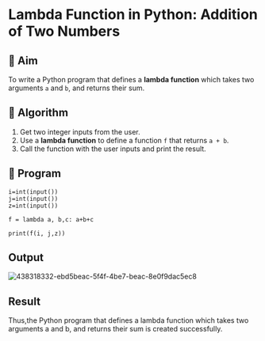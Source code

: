 # Lambda Function in Python: Addition of Two Numbers

## 🎯 Aim
To write a Python program that defines a **lambda function** which takes two arguments `a` and `b`, and returns their sum.

## 🧠 Algorithm
1. Get two integer inputs from the user.
2. Use a **lambda function** to define a function `f` that returns `a + b`.
3. Call the function with the user inputs and print the result.

## 🧾 Program
```
i=int(input())
j=int(input())
z=int(input())

f = lambda a, b,c: a+b+c

print(f(i, j,z))
```


## Output
![438318332-ebd5beac-5f4f-4be7-beac-8e0f9dac5ec8](https://github.com/user-attachments/assets/97573fb1-911d-490d-ad66-37414d5d57c3)


## Result
Thus,the Python program that defines a lambda function which takes two arguments a and b, and returns their sum is created successfully.
